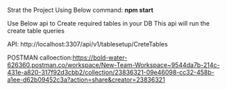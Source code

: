 Strat the Project Using Below command:
**npm start**

Use Below api to Create required tables in your DB
This api will run the create table queries

API: http://localhost:3307/api/v1/tablesetup/CreteTables

POSTMAN calloection:https://bold-water-626360.postman.co/workspace/New-Team-Workspace~9544da7b-214c-431e-a820-317f92d3cbb2/collection/23836321-09e46098-cc32-458b-a1ee-d62b09452c3a?action=share&creator=23836321
